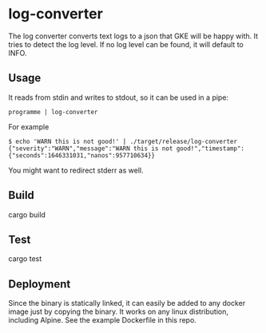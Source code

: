 # log-converter

The log converter converts text logs to a json that GKE will be happy with. It tries to detect the log level. If no log level can be found, it will default to INFO.

## Usage

It reads from stdin and writes to stdout, so it can be used in a pipe:

```
programme | log-converter
```

For example

```
$ echo 'WARN this is not good!' | ./target/release/log-converter 
{"severity":"WARN","message":"WARN this is not good!","timestamp":{"seconds":1646331031,"nanos":957710634}}
```

You might want to redirect stderr as well. 

## Build

cargo build

## Test

cargo test

## Deployment

Since the binary is statically linked, it can easily be added to any docker image just by copying the binary. It works on any linux distribution, including Alpine. See the example Dockerfile in this repo.



